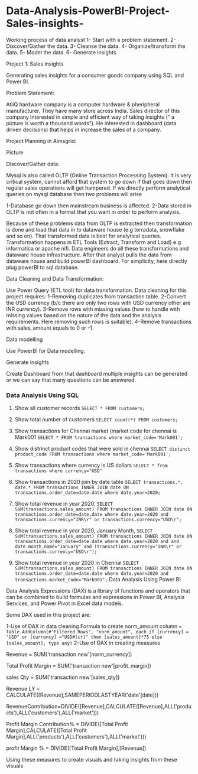 # Data-Analysis-PowerBI-Project-Sales-insights-
Working process of data analyst
1-	Start with a problem statement.
2-	Discover/Gather the data.
3-	Cleanse the data.
4-	Organize/transform the data.
5-	Model the data.
6-	Generate insights.


Project 1: Sales insights

Generating sales insights for a consumer goods company using SQL and Power BI.

Problem Statement:

AtliQ hardware company is a computer hardware & pheripheral manufacturer. They have many store across India. Sales director of this company interested in simple and efficient way of taking insights (“ a picture is worth  a thousand words”). He interested in dashboard (data driven decisions) that helps in increase the sales of a company.

Project Planning in Aimsgrid:

 Picture



Discover/Gather data:

Mysql is also called OLTP (Online Transaction Processing System). It is very critical system, cannot afford that system to go down if that goes down then regular sales operations will get hampered.
If we directly perform analytical queries on mysql database then two problems will arise

1-Database go down then mainstream business is affected.
2-Data stored in OLTP is not often in a format that you want in order to perform analysis.

Because of these problems data from OLTP is extracted then transformation is done and load that data in to dataware house (e.g terradata, snowflake and so on). That transformed data is best for analytical queries. Transformation happens in ETL Tools (Extract, Transform and Load) e.g informatica or apache nifi. Data engineers do all these transformations and dataware house infrastructure. After that analyst pulls the data from dataware house and build powerBI dashboard. 
For simplicity, here directly plug  powerBI to sql database.

Data Cleaning and Data Transformation:

Use Power Query (ETL tool) for data transformation. 
Data cleaning for this project requires:
1-Removing duplicates from transaction table.
2-Convert the USD currency (b/c there are only two rows with USD currency other are INR currency).
3-Remove rows with missing values (how to handle with missing values based on the nature of the data and the analysis requirements. Here removing such rows is suitable).
4-Remove transactions with sales_amount equals to 0 or -1.

Data modelling

Use PowerBI for Data modelling.

Generate insights

Create Dashboard from that dashboard multiple insights can be generated or we can say that many questions can be answered.

### Data Analysis Using SQL
1. Show all customer records
    `SELECT * FROM customers;`
1. Show total number of customers
    `SELECT count(*) FROM customers;`
1. Show transactions for Chennai market (market code for chennai is Mark001
    `SELECT * FROM transactions where market_code='Mark001';`
1. Show distrinct product codes that were sold in chennai
    `SELECT distinct product_code FROM transactions where market_code='Mark001';`
1. Show transactions where currency is US dollars
    `SELECT * from transactions where currency="USD"`
1. Show transactions in 2020 join by date table
    `SELECT transactions.*, date.* FROM transactions INNER JOIN date ON transactions.order_date=date.date where date.year=2020;`
1. Show total revenue in year 2020,
    `SELECT SUM(transactions.sales_amount) FROM transactions INNER JOIN date ON transactions.order_date=date.date where date.year=2020 and transactions.currency="INR\r" or transactions.currency="USD\r";`
	
1. Show total revenue in year 2020, January Month,
    `SELECT SUM(transactions.sales_amount) FROM transactions INNER JOIN date ON transactions.order_date=date.date where date.year=2020 and and date.month_name="January" and (transactions.currency="INR\r" or transactions.currency="USD\r");`
1. Show total revenue in year 2020 in Chennai
    `SELECT SUM(transactions.sales_amount) FROM transactions INNER JOIN date ON transactions.order_date=date.date where date.year=2020
and transactions.market_code="Mark001";`
Data Analysis Using Power BI

Data Analysis Expressions (DAX) is a library of functions and operators that can be combined to build formulas and expressions in Power BI, Analysis Services, and Power Pivot in Excel data models.

Some DAX used in this project are:


1-Use of DAX in data cleaning
Formula to create norm_amount column
`= Table.AddColumn(#"Filtered Rows", "norm_amount", each if [currency] = "USD" or [currency] ="USD#(cr)" then [sales_amount]*75 else [sales_amount], type any)`
2-Use of DAX in creating measures

Revenue = SUM('transaction new'[norm_currency])

Total Profit Margin = SUM('transaction new'[profit_margin])

sales Qty = SUM('transaction new'[sales_qty])

Revenue LY = CALCULATE([Revenue],SAMEPERIODLASTYEAR('date'[date]))

RevenueContribution=DIVIDE([Revenue],CALCULATE([Revenue],ALL('products'),ALL('customers'),ALL('market')))

Profit Margin Contribution% = DIVIDE([Total Profit Margin],CALCULATE([Total Profit Margin],ALL('products'),ALL('customers'),ALL('market')))

profit Margin % = DIVIDE([Total Profit Margin],[Revenue])

Using these measures to create visuals and taking insights from these visuals
